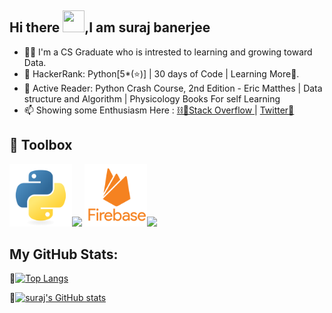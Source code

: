 ## Hi there <img src="https://raw.githubusercontent.com/MartinHeinz/MartinHeinz/master/wave.gif" width="35px" height="35px">,I am suraj banerjee

- 👨‍🎓 I'm a CS Graduate who is intrested to learning and growing toward Data. 
- 🌱 HackerRank: Python[5*(⭐)] | 30 days of Code | Learning More🛒.
- 📒 Active Reader: Python Crash Course, 2nd Edition - Eric Matthes | Data structure and Algorithm | Physicology Books For self Learning 
- 📫 Showing some Enthusiasm Here : <a href="https://stackoverflow.com/users/12947226/suraj-0o0"> ⛓🧱Stack Overflow </a>  |  <a href="https://twitter.com/Suraj_1m"> Twitter🐤 </a>
 
 
 ## 🧧 Toolbox 
 
<img src="https://github.com/devicons/devicon/blob/2ae2a900d2f041da66e950e4d48052658d850630/icons/python/python-original.svg" width="100px" ><img src="https://raw.githubusercontent.com/jmnote/z-icons/master/svg/java.svg" width="100px"> <img src="https://github.com/devicons/devicon/blob/master/icons/firebase/firebase-plain-wordmark.svg" width="100px"><img src="https://raw.githubusercontent.com/jmnote/z-icons/master/svg/git.svg" width="100px">


## My GitHub Stats:

🔐[![Top Langs](https://github-readme-stats.vercel.app/api/top-langs/?username=surajbanerjee&show_icons=true&theme=radical)](https://github.com/surajbanerjee/github-readme-stats)

🔐[![suraj's GitHub stats](https://github-readme-stats.vercel.app/api?username=surajbanerjee&show_icons=true&theme=radical)](https://github.com/surajbanerjee/github-readme-stats)
